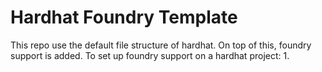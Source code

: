 # Hardhat Foundry Template
This repo use the default file structure of hardhat.
On top of this, foundry support is added.
To set up foundry support on a hardhat project:
    1. 